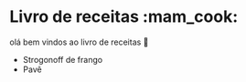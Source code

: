 # Livro de receitas :mam_cook:
olá bem vindos ao livro de receitas :wave:
 - Strogonoff de frango
 - Pavê 
